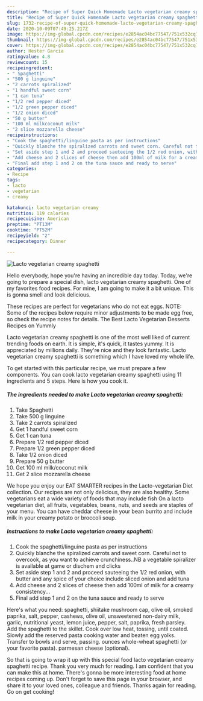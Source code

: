 ```yaml
---
description: "Recipe of Super Quick Homemade Lacto vegetarian creamy spaghetti"
title: "Recipe of Super Quick Homemade Lacto vegetarian creamy spaghetti"
slug: 1732-recipe-of-super-quick-homemade-lacto-vegetarian-creamy-spaghetti
date: 2020-10-09T07:49:25.217Z
image: https://img-global.cpcdn.com/recipes/e2854ac04bc77547/751x532cq70/lacto-vegetarian-creamy-spaghetti-recipe-main-photo.jpg
thumbnail: https://img-global.cpcdn.com/recipes/e2854ac04bc77547/751x532cq70/lacto-vegetarian-creamy-spaghetti-recipe-main-photo.jpg
cover: https://img-global.cpcdn.com/recipes/e2854ac04bc77547/751x532cq70/lacto-vegetarian-creamy-spaghetti-recipe-main-photo.jpg
author: Hester Garcia
ratingvalue: 4.8
reviewcount: 15
recipeingredient:
- " Spaghetti"
- "500 g linguine"
- "2 carrots spiralized"
- "1 handful sweet corn"
- "1 can tuna"
- "1/2 red pepper diced"
- "1/2 green pepper diced"
- "1/2 onion diced"
- "50 g butter"
- "100 ml milkcoconut milk"
- "2 slice mozzarella cheese"
recipeinstructions:
- "Cook the spaghetti/linguine pasta as per instructions"
- "Quickly blanche the spiralized carrots and sweet corn. Careful not to overcook, as you want to achieve crunchiness..NB a vegetable spiralizer is available at game or dischem and clicks"
- "Set aside step 1 and 2 and proceed sauteeing the 1/2 red onion, with butter and any spice of your choice include sliced onion and add tuna"
- "Add cheese and 2 slices of cheese then add 100ml of milk for a creamy consistency..."
- "Final add step 1 and 2 on the tuna sauce and ready to serve"
categories:
- Recipe
tags:
- lacto
- vegetarian
- creamy

katakunci: lacto vegetarian creamy 
nutrition: 119 calories
recipecuisine: American
preptime: "PT13M"
cooktime: "PT52M"
recipeyield: "2"
recipecategory: Dinner

---
```



![Lacto vegetarian creamy spaghetti](https://img-global.cpcdn.com/recipes/e2854ac04bc77547/751x532cq70/lacto-vegetarian-creamy-spaghetti-recipe-main-photo.jpg)

Hello everybody, hope you're having an incredible day today. Today, we're going to prepare a special dish, lacto vegetarian creamy spaghetti. One of my favorites food recipes. For mine, I am going to make it a bit unique. This is gonna smell and look delicious.

These recipes are perfect for vegetarians who do not eat eggs. NOTE: Some of the recipes below require minor adjustments to be made egg free, so check the recipe notes for details. The Best Lacto Vegetarian Desserts Recipes on Yummly

Lacto vegetarian creamy spaghetti is one of the most well liked of current trending foods on earth. It is simple, it's quick, it tastes yummy. It is appreciated by millions daily. They're nice and they look fantastic. Lacto vegetarian creamy spaghetti is something which I have loved my whole life.


To get started with this particular recipe, we must prepare a few components. You can cook lacto vegetarian creamy spaghetti using 11 ingredients and 5 steps. Here is how you cook it.

<!--inarticleads1-->

##### The ingredients needed to make Lacto vegetarian creamy spaghetti:

1. Take  Spaghetti
1. Take 500 g linguine
1. Take 2 carrots spiralized
1. Get 1 handful sweet corn
1. Get 1 can tuna
1. Prepare 1/2 red pepper diced
1. Prepare 1/2 green pepper diced
1. Take 1/2 onion diced
1. Prepare 50 g butter
1. Get 100 ml milk/coconut milk
1. Get 2 slice mozzarella cheese


We hope you enjoy our EAT SMARTER recipes in the Lacto-vegetarian Diet collection. Our recipes are not only delicious, they are also healthy. Some vegetarians eat a wide variety of foods that may include fish On a lacto vegetarian diet, all fruits, vegetables, beans, nuts, and seeds are staples of your menu. You can have cheddar cheese in your bean burrito and include milk in your creamy potato or broccoli soup. 

<!--inarticleads2-->

##### Instructions to make Lacto vegetarian creamy spaghetti:

1. Cook the spaghetti/linguine pasta as per instructions
1. Quickly blanche the spiralized carrots and sweet corn. Careful not to overcook, as you want to achieve crunchiness..NB a vegetable spiralizer is available at game or dischem and clicks
1. Set aside step 1 and 2 and proceed sauteeing the 1/2 red onion, with butter and any spice of your choice include sliced onion and add tuna
1. Add cheese and 2 slices of cheese then add 100ml of milk for a creamy consistency...
1. Final add step 1 and 2 on the tuna sauce and ready to serve


Here&#39;s what you need: spaghetti, shiitake mushroom cap, olive oil, smoked paprika, salt, pepper, cashews, olive oil, unsweetened non-dairy milk, garlic, nutritional yeast, lemon juice, pepper, salt, paprika, fresh parsley. Add the spaghetti to the skillet. Cook over low heat, tossing, until coated. Slowly add the reserved pasta cooking water and beaten egg yolks. Transfer to bowls and serve, passing. ounces whole-wheat spaghetti (or your favorite pasta). parmesan cheese (optional). 

So that is going to wrap it up with this special food lacto vegetarian creamy spaghetti recipe. Thank you very much for reading. I am confident that you can make this at home. There's gonna be more interesting food at home recipes coming up. Don't forget to save this page in your browser, and share it to your loved ones, colleague and friends. Thanks again for reading. Go on get cooking!

